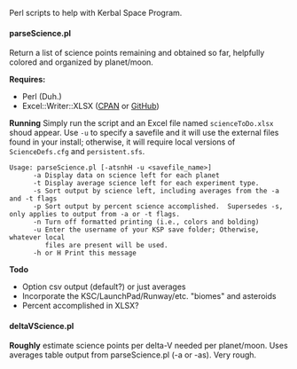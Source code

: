 Perl scripts to help with Kerbal Space Program.


#### parseScience.pl ####
Return a list of science points remaining and obtained so far, helpfully colored and organized by planet/moon.

**Requires:**
- Perl (Duh.)
- Excel::Writer::XLSX ([CPAN](http://search.cpan.org/~jmcnamara/Excel-Writer-XLSX-0.78/lib/Excel/Writer/XLSX.pm) or [GitHub](https://github.com/jmcnamara/excel-writer-xlsx))

**Running**
Simply run the script and an Excel file named `scienceToDo.xlsx` shoud appear.  Use `-u` to specify a savefile and it will use the external files found in your install; otherwise, it will require local versions of `ScienceDefs.cfg` and `persistent.sfs`.

```
Usage: parseScience.pl [-atsnhH -u <savefile_name>]
      -a Display data on science left for each planet
	  -t Display average science left for each experiment type.
      -s Sort output by science left, including averages from the -a and -t flags
	  -p Sort output by percent science accomplished.  Supersedes -s, only applies to output from -a or -t flags.
      -n Turn off formatted printing (i.e., colors and bolding)
	  -u Enter the username of your KSP save folder; Otherwise, whatever local
         files are present will be used.
      -h or H Print this message
```

**Todo**
- Option csv output (default?) or just averages
- Incorporate the KSC/LaunchPad/Runway/etc. "biomes" and asteroids
- Percent accomplished in XLSX?


#### deltaVScience.pl ####
**Roughly** estimate science points per delta-V needed per planet/moon.  Uses averages table output from parseScience.pl (-a or -as).  Very rough.
